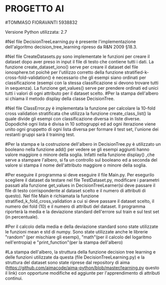 # PROGETTO AI
#TOMMASO FIORAVANTI 5938832

Versione Python utilizzata: 2.7

#Nel file DecisionTreeLearning.py è presente l'implementazione dell'algoritmo decision_tree_learning ripreso da R&N 2009 §18.3.

#Nel file CreateDatasets.py sono implementate le funzioni per creare il dataset dopo aver preso in input il file di testo che contiene tutti i dati. La funzione create_dataset_iono() serve per creare il dataset del file ionosphere.txt poichè per l'utilizzo corretto della funzione stratified-k-cross-fold-validation() è necessario che gli esempi siano ordinati per classificazione (esempi con la stessa classificazione si devono trovare tutti in sequenza). La funzione get_values() serve per prendere ordinati ed unici tutti i valori di ogni attributo per il dataset scelto. #Per la stampa dell'albero si chiama il metodo display della classe DecisionTree.

#Nel file ClassError.py è implementata la funzione per calcolare la 10-fold cross validation stratificata che utilizza la funzione create_class_list() la quale divide gli esempi con classificazione diversa in liste diverse. Dopodichè ogni lista è divisa in 10 sottogruppi ed ad ogni iterazione viene unito ogni gruppetto di ogni lista diversa per formare il test set, l'unione dei restanti gruppi sarà il training test.

#Per la stampa e la costruzione dell'albero in DecisionTree.py è utilizzato un booleano nella funzione add() per vedere se gli esempi aggiunti hanno valore maggiore o minore della soglia. Infatti nella funzione display() ,che serve a stampare l'albero, si fa un controllo sul booleano ed a seconda del valore si stampa il nome dell'attributo maggiore o minore della soglia.  
 
#Per eseguire il programma si deve eseguire il file Main.py. Per esegurilo scegliere il dataset da testare nel file TestDataset.py, modificare i parametri passati alla funzione get_values in DecisionTreeLearner(si deve passare il file di testo corrispondente al dataset scelto e il numero di attributi di questo). Nel file Main è richiamata la funzione stratified_k_fold_cross_validation a cui si deve passare il dataset scelto, il numero dei fold (10) e il numero di attributi del dataset. Il programma riporterà la media e la deviazione standard dell'errore sul train e sul test set (in percentuale).

#Per il calcolo della media e della deviazione standard sono state utilizzate le funzioni mean e std di numpy. Sono state utilizzate anche le librerie "random" (per mischiare gli esempi), "math"(per il calcolo del logaritmo nell'entropia) e "print_function"(per la stampa dell'albero)

#La stampa dell'albero, la struttura della funzione decision tree learning e delle funzioni utilizzate da questa (file DecisionTreeLearning.py) e la struttura del dataset sono state riprese dal repository di aima (https://github.com/aimacode/aima-python/blob/master/learning.py questo il link) con opportune modifiche ed aggiunte per l'apprendimento di attributi continui.
